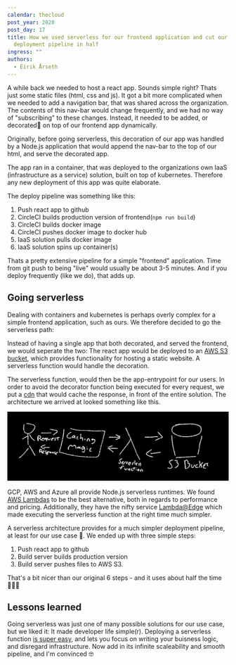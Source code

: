 ```yaml
---
calendar: thecloud
post_year: 2020
post_day: 17
title: How we used serverless for our frontend application and cut our
  deployment pipeline in half
ingress: ""
authors:
  - Eirik Årseth
---
```

A while back we needed to host a react app. Sounds simple right? Thats just some static files (html, css and js). It got a bit more complicated when we needed to add a navigation bar, that was shared across the organization. The contents of this nav-bar would change frequently, and we had no way of "subscribing" to these changes. Instead, it needed to be added, or decorated🎄 on top of our frontend app dynamically.

Originally, before going serverless, this decoration of our app was handled by a Node.js application that would append the nav-bar to the top of our html, and serve the decorated app.


The app ran in a container, that was deployed to the organizations own IaaS (infrastructure as a service) solution, built on top of kubernetes. Therefore any new deployment of this app was quite elaborate.

The deploy pipeline was something like this:

1. Push react app to github
2. CircleCI builds production version of frontend(```npm run build```)
3. CircleCI builds docker image
4. CircleCI pushes docker image to docker hub
5. IaaS solution pulls docker image
6. IaaS solution spins up container(s)

Thats a pretty extensive pipeline for a simple "frontend" application. Time from git push to being "live" would usually be about 3-5 minutes. And if you deploy frequently (like we do), that adds up.

## Going serverless

Dealing with containers and kubernetes is perhaps overly complex for a simple frontend application, such as ours. We therefore decided to go the serverless path:

Instead of having a single app that both decorated, and served the frontend, we would seperate the two: The react app would be deployed to an [AWS S3 bucket](https://docs.aws.amazon.com/AmazonS3/latest/dev/WebsiteHosting.html), which provides functionality for hosting a static website. A serverless function would handle the decoration.

The serverless function, would then be the app-entrypoint for our users. In order to avoid the decorator function being executed for every request, we put a [cdn](https://en.wikipedia.org/wiki/Content_delivery_network) that would cache the response, in front of the entire solution. The architecture we arrived at looked something like this.

![Serverless app architecture](https://github.com/eirarset/bekk-christmas-sketches/blob/main/Serverless%20sketch%202.png?raw=true)

GCP, AWS and Azure all provide Node.js serverless runtimes. We found [AWS Lambdas](https://aws.amazon.com/lambda/) to be the best alternative, both in regards to performance and pricing. Additionally, they have the nifty service [Lambda@Edge](https://aws.amazon.com/lambda/edge/) which made executing the serverless function at the right time much simpler.

A serverless architecture provides for a much simpler deployment pipeline, at least for our use case 🤷‍. We ended up with three simple steps:

1. Push react app to github
2. Build server builds production version
3. Build server pushes files to AWS S3.

That's a bit nicer than our original 6 steps - and it uses about half the time 🏃‍♀️💨

## Lessons learned

Going serverless was just one of many possible solutions for our use case, but we liked it: It made developer life simple(r). Deploying a serverless function [is super easy](https://thecloud.christmas/2019/1), and lets you focus on writing your buisness logic, and disregard infrastructure. Now add in its infinite scaleability and smooth pipeline, and I'm convinced 🤓